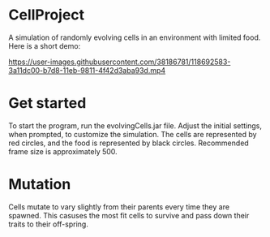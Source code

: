 # CellProject
A simulation of randomly evolving cells in an environment with limited food.
Here is a short demo:

https://user-images.githubusercontent.com/38186781/118692583-3a11dc00-b7d8-11eb-9811-4f42d3aba93d.mp4

# Get started
To start the program, run the evolvingCells.jar file. Adjust the initial settings, when prompted, to customize the simulation. The cells are represented by red circles, and the food is represented by black circles. Recommended frame size is approximately 500.

# Mutation
Cells mutate to vary slightly from their parents every time they are spawned. This casuses the most fit cells to survive and pass down their traits to their off-spring. 

